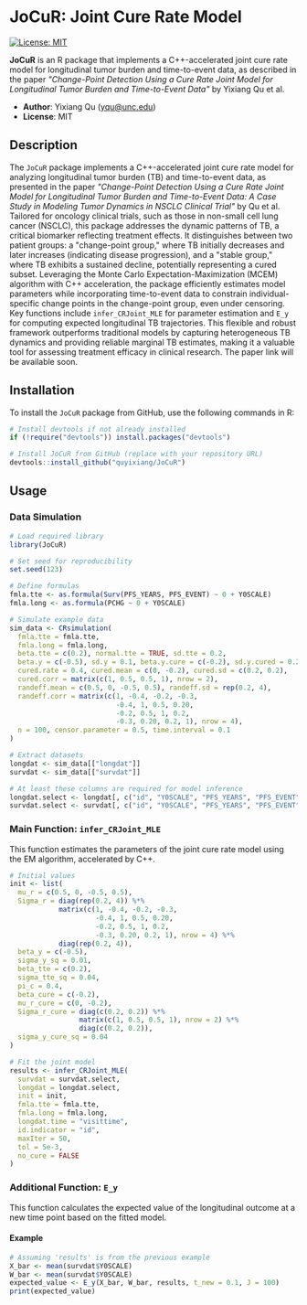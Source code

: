 # JoCuR: Joint Cure Rate Model

[![License: MIT](https://img.shields.io/badge/License-MIT-yellow.svg)](https://opensource.org/licenses/MIT)

**JoCuR** is an R package that implements a C++-accelerated joint cure rate model for longitudinal tumor burden and time-to-event data, as described in the paper *"Change-Point Detection Using a Cure Rate Joint Model for Longitudinal Tumor Burden and Time-to-Event Data"* by Yixiang Qu et al.

- **Author**: Yixiang Qu (<yqu@unc.edu>)
- **License**: MIT

## Description

The `JoCuR` package implements a C++-accelerated joint cure rate model for analyzing longitudinal tumor burden (TB) and time-to-event data, as presented in the paper *"Change-Point Detection Using a Cure Rate Joint Model for Longitudinal Tumor Burden and Time-to-Event Data: A Case Study in Modeling Tumor Dynamics in NSCLC Clinical Trial"* by Qu et al. Tailored for oncology clinical trials, such as those in non-small cell lung cancer (NSCLC), this package addresses the dynamic patterns of TB, a critical biomarker reflecting treatment effects. It distinguishes between two patient groups: a "change-point group," where TB initially decreases and later increases (indicating disease progression), and a "stable group," where TB exhibits a sustained decline, potentially representing a cured subset. Leveraging the Monte Carlo Expectation-Maximization (MCEM) algorithm with C++ acceleration, the package efficiently estimates model parameters while incorporating time-to-event data to constrain individual-specific change points in the change-point group, even under censoring. Key functions include `infer_CRJoint_MLE` for parameter estimation and `E_y` for computing expected longitudinal TB trajectories. This flexible and robust framework outperforms traditional models by capturing heterogeneous TB dynamics and providing reliable marginal TB estimates, making it a valuable tool for assessing treatment efficacy in clinical research. The paper link will be available soon.

## Installation

To install the `JoCuR` package from GitHub, use the following commands in R:

```R
# Install devtools if not already installed
if (!require("devtools")) install.packages("devtools")

# Install JoCuR from GitHub (replace with your repository URL)
devtools::install_github("quyixiang/JoCuR")
```


## Usage


### Data Simulation

```R
# Load required library
library(JoCuR)

# Set seed for reproducibility
set.seed(123)

# Define formulas
fmla.tte <- as.formula(Surv(PFS_YEARS, PFS_EVENT) ~ 0 + Y0SCALE)
fmla.long <- as.formula(PCHG ~ 0 + Y0SCALE)

# Simulate example data
sim_data <- CRsimulation(
  fmla.tte = fmla.tte,
  fmla.long = fmla.long,
  beta.tte = c(0.2), normal.tte = TRUE, sd.tte = 0.2,
  beta.y = c(-0.5), sd.y = 0.1, beta.y.cure = c(-0.2), sd.y.cured = 0.2,
  cured.rate = 0.4, cured.mean = c(0, -0.2), cured.sd = c(0.2, 0.2),
  cured.corr = matrix(c(1, 0.5, 0.5, 1), nrow = 2),
  randeff.mean = c(0.5, 0, -0.5, 0.5), randeff.sd = rep(0.2, 4),
  randeff.corr = matrix(c(1, -0.4, -0.2, -0.3,
                          -0.4, 1, 0.5, 0.20,
                          -0.2, 0.5, 1, 0.2,
                          -0.3, 0.20, 0.2, 1), nrow = 4),
  n = 100, censor.parameter = 0.5, time.interval = 0.1
)

# Extract datasets
longdat <- sim_data[["longdat"]]
survdat <- sim_data[["survdat"]]

# At least these columns are required for model inference
longdat.select <- longdat[, c("id", "Y0SCALE", "PFS_YEARS", "PFS_EVENT", "PCHG", "visittime")]
survdat.select <- survdat[, c("id", "Y0SCALE", "PFS_YEARS", "PFS_EVENT")]
```

### Main Function: `infer_CRJoint_MLE`

This function estimates the parameters of the joint cure rate model using the EM algorithm, accelerated by C++.

```R
# Initial values
init <- list(
  mu_r = c(0.5, 0, -0.5, 0.5),
  Sigma_r = diag(rep(0.2, 4)) %*% 
            matrix(c(1, -0.4, -0.2, -0.3,
                     -0.4, 1, 0.5, 0.20,
                     -0.2, 0.5, 1, 0.2,
                     -0.3, 0.20, 0.2, 1), nrow = 4) %*% 
            diag(rep(0.2, 4)),
  beta_y = c(-0.5),
  sigma_y_sq = 0.01,
  beta_tte = c(0.2),
  sigma_tte_sq = 0.04,
  pi_c = 0.4,
  beta_cure = c(-0.2),
  mu_r_cure = c(0, -0.2),
  Sigma_r_cure = diag(c(0.2, 0.2)) %*% 
                 matrix(c(1, 0.5, 0.5, 1), nrow = 2) %*% 
                 diag(c(0.2, 0.2)),
  sigma_y_cure_sq = 0.04
)

# Fit the joint model
results <- infer_CRJoint_MLE(
  survdat = survdat.select,
  longdat = longdat.select,
  init = init,
  fmla.tte = fmla.tte,
  fmla.long = fmla.long,
  longdat.time = "visittime",
  id.indicator = "id",
  maxIter = 50,
  tol = 5e-3,
  no_cure = FALSE
)
```


### Additional Function: `E_y`

This function calculates the expected value of the longitudinal outcome at a new time point based on the fitted model.

#### Example

```R
# Assuming 'results' is from the previous example
X_bar <- mean(survdat$Y0SCALE)
W_bar <- mean(survdat$Y0SCALE)
expected_value <- E_y(X_bar, W_bar, results, t_new = 0.1, J = 100)
print(expected_value)
```

